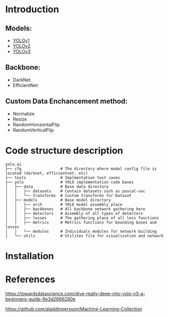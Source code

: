 # Introduction
## Models:
- [YOLOv1](https://arxiv.org/abs/1506.02640)
- [YOLOv2](https://arxiv.org/abs/1612.08242)
- [YOLOv3](https://arxiv.org/abs/1804.02767)

## Backbone:
- DarkNet
- EfficientNet

## Custom Data Enchancement method:
- Normalize
- Resize
- RandomHorizontalFlip
- RandomVerticalFlip

# Code structure description
```
yolo.ai
├── cfg                 # The directory where model config file is located (darknet, efficientnet, etc)
├── tests               # Implmentation test cases
├── yolo                # YOLO implementation code bases
│   ├── data            # Base data directory
│   │   ├── datasets    # Contain datasets such as pascal-voc
│   │   └── transforms  # Custom transforms for Dataset
│   ├── models          # Base model directory
│   │   ├── arch        # YOLO model assembly place
│   │   ├── backbones   # All backbone network gathering here
│   │   ├── detectors   # Assembly of all types of detectors
│   │   ├── losses      # The gathering place of all loss functions
│   │   ├── metrics     # Metrics functions for bounding boxes and losses
│   │   └── modules     # Individuals modules for network building
│   └── utils           # Utilites file for visualization and network
```
# Installation

# References
https://towardsdatascience.com/dive-really-deep-into-yolo-v3-a-beginners-guide-9e3d2666280e

https://github.com/aladdinpersson/Machine-Learning-Collection